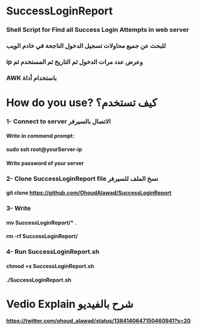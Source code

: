 # SuccessLoginReport
### Shell Script for Find all Success Login Attempts in web server
### للبحث عن جميع محاولات تسجيل الدخول الناجحة في خادم الويب
### ip وعرض عدد مرات الدخول ثم التاريخ ثم المستخدم ثم
### AWK باستخدام أداة 
 
# How do you use? كيف تستخدم؟
### 1- Connect to server الاتصال بالسيرفر
#### Write in commend prompt:
#### sudo ssh root@yourServer-ip
#### Write password of your server
### 2- Clone SuccessLoginReport file نسخ الملف للسيرفر  
#### git clone https://github.com/OhoudAlawad/SuccessLoginReport
### 3- Write
#### mv SuccessLoginReport/* .
#### rm -rf SuccessLoginReport/
### 4- Run SuccessLoginReport.sh
#### chmod +x SuccessLoginReport.sh
#### ./SuccessLoginReport.sh
# Vedio Explain شرح بالفيديو
#### https://twitter.com/ohoud_alawad/status/1384140647150460941?s=20
